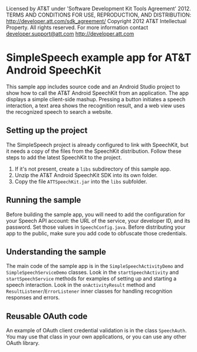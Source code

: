 Licensed by AT&T under 'Software Development Kit Tools Agreement' 2012.
TERMS AND CONDITIONS FOR USE, REPRODUCTION, AND DISTRIBUTION: http://developer.att.com/sdk_agreement/
Copyright 2012 AT&T Intellectual Property. All rights reserved. 
For more information contact developer.support@att.com http://developer.att.com

# SimpleSpeech example app for AT&T Android SpeechKit

This sample app includes source code and an Android Studio project to show how to call the AT&T Android SpeechKit from an application.  The app displays a simple client-side mashup.  Pressing a button initiates a speech interaction, a text area shows the recognition result, and a web view uses the recognized speech to search a website.

## Setting up the project

The SimpleSpeech project is already configured to link with SpeechKit, but it needs a copy of the files from the SpeechKit distribution.  Follow these steps to add the latest SpeechKit to the project.

1. If it's not present, create a `libs` subdirectory of this sample app.
2. Unzip the AT&T Android SpeechKit SDK into its own folder.
2. Copy the file `ATTSpeechKit.jar` into the `libs` subfolder.

## Running the sample

Before building the sample app, you will need to add the configuration for your Speech API account: the URL of the service, your developer ID, and its password.  Set those values in `SpeechConfig.java`.  Before distributing your app to the public, make sure you add code to obfuscate those credentials.

## Understanding the sample

The main code of the sample app is in the `SimpleSpeechActivityDemo` and `SimpleSpeechServiceDemo` classes.  Look in the `startSpeechActivity` and `startSpeechService` methods for examples of setting up and starting a speech interaction.  Look in the `onActivityResult` method and `ResultListener`/`ErrorListener` inner classes for handling recognition responses and errors.

## Reusable OAuth code

An example of OAuth client credential validation is in the class `SpeechAuth`.  You may use that class in your own applications, or you can use any other OAuth library. 

